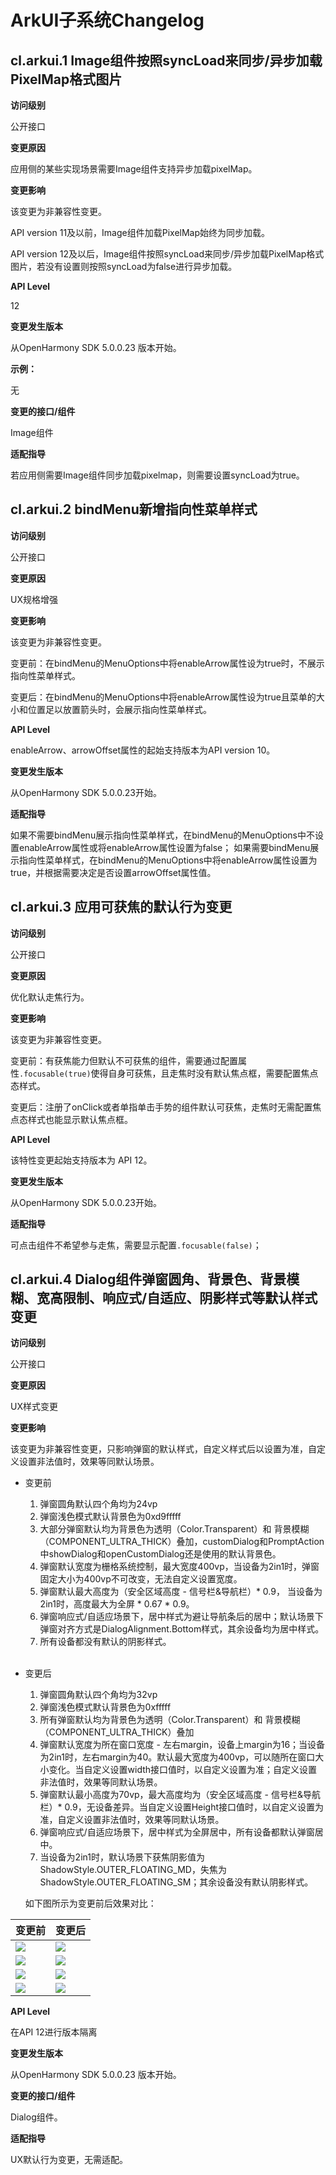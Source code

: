 # ArkUI子系统Changelog

## cl.arkui.1  Image组件按照syncLoad来同步/异步加载PixelMap格式图片

**访问级别**

公开接口

**变更原因**

应用侧的某些实现场景需要Image组件支持异步加载pixelMap。

**变更影响**

该变更为非兼容性变更。

API version 11及以前，Image组件加载PixelMap始终为同步加载。

API version 12及以后，Image组件按照syncLoad来同步/异步加载PixelMap格式图片，若没有设置则按照syncLoad为false进行异步加载。

**API Level**

12

**变更发生版本**

从OpenHarmony SDK 5.0.0.23 版本开始。

**示例：**

无

**变更的接口/组件**

Image组件

**适配指导**

若应用侧需要Image组件同步加载pixelmap，则需要设置syncLoad为true。

## cl.arkui.2 bindMenu新增指向性菜单样式

**访问级别**

公开接口

**变更原因**

UX规格增强

**变更影响**

该变更为非兼容性变更。

变更前：在bindMenu的MenuOptions中将enableArrow属性设为true时，不展示指向性菜单样式。

变更后：在bindMenu的MenuOptions中将enableArrow属性设为true且菜单的大小和位置足以放置箭头时，会展示指向性菜单样式。

**API Level**

enableArrow、arrowOffset属性的起始支持版本为API version 10。

**变更发生版本**

从OpenHarmony SDK 5.0.0.23开始。

**适配指导**

如果不需要bindMenu展示指向性菜单样式，在bindMenu的MenuOptions中不设置enableArrow属性或将enableArrow属性设置为false；
如果需要bindMenu展示指向性菜单样式，在bindMenu的MenuOptions中将enableArrow属性设置为true，并根据需要决定是否设置arrowOffset属性值。

## cl.arkui.3 应用可获焦的默认行为变更

**访问级别**

公开接口

**变更原因**

优化默认走焦行为。

**变更影响**

该变更为非兼容性变更。

变更前：有获焦能力但默认不可获焦的组件，需要通过配置属性`.focusable(true)`使得自身可获焦，且走焦时没有默认焦点框，需要配置焦点态样式。

变更后：注册了onClick或者单指单击手势的组件默认可获焦，走焦时无需配置焦点态样式也能显示默认焦点框。

**API Level**

该特性变更起始支持版本为 API 12。

**变更发生版本**

从OpenHarmony SDK 5.0.0.23开始。

**适配指导**

可点击组件不希望参与走焦，需要显示配置`.focusable(false)`；

## cl.arkui.4 Dialog组件弹窗圆角、背景色、背景模糊、宽高限制、响应式/自适应、阴影样式等默认样式变更

**访问级别**

公开接口

**变更原因**

UX样式变更

**变更影响**

该变更为非兼容性变更，只影响弹窗的默认样式，自定义样式后以设置为准，自定义设置非法值时，效果等同默认场景。

- 变更前
  1. 弹窗圆角默认四个角均为24vp
  2. 弹窗浅色模式默认背景色为0xd9fffff
  3. 大部分弹窗默认均为背景色为透明（Color.Transparent）和 背景模糊（COMPONENT_ULTRA_THICK）叠加，customDialog和PromptAction中showDialog和openCustomDialog还是使用的默认背景色。
  4. 弹窗默认宽度为栅格系统控制，最大宽度400vp，当设备为2in1时，弹窗固定大小为400vp不可改变，无法自定义设置宽度。
  5. 弹窗默认最大高度为（安全区域高度 - 信号栏&导航栏）* 0.9， 当设备为2in1时，高度最大为全屏 * 0.67 * 0.9。
  6. 弹窗响应式/自适应场景下，居中样式为避让导航条后的居中；默认场景下弹窗对齐方式是DialogAlignment.Bottom样式，其余设备均为居中样式。
  7. 所有设备都没有默认的阴影样式。

  <br/>
- 变更后
  1. 弹窗圆角默认四个角均为32vp
  2. 弹窗浅色模式默认背景色为0xfffff
  3. 所有弹窗默认均为背景色为透明（Color.Transparent）和 背景模糊（COMPONENT_ULTRA_THICK）叠加
  4. 弹窗默认宽度为所在窗口宽度 - 左右margin，设备上margin为16；当设备为2in1时，左右margin为40。默认最大宽度为400vp，可以随所在窗口大小变化。当自定义设置width接口值时，以自定义设置为准；自定义设置非法值时，效果等同默认场景。
  5. 弹窗默认最小高度为70vp，最大高度均为（安全区域高度 - 信号栏&导航栏）* 0.9，无设备差异。当自定义设置Height接口值时，以自定义设置为准，自定义设置非法值时，效果等同默认场景。
  6. 弹窗响应式/自适应场景下，居中样式为全屏居中，所有设备都默认弹窗居中。
  7. 当设备为2in1时，默认场景下获焦阴影值为ShadowStyle.OUTER_FLOATING_MD，失焦为ShadowStyle.OUTER_FLOATING_SM；其余设备没有默认阴影样式。

  如下图所示为变更前后效果对比：

 | 变更前 | 变更后 |
|---------|---------|
| ![](figures/Dialog_Default_Radius_And_Margin_Before.png)  |  ![](figures/Dialog_Default_Radius_And_Margin_After.png)  |
| ![](figures/Dialog_Width_Before.png) |  ![](figures/Dialog_Width_After.png) |
| ![](figures/Dialog_Default_Alignment_Before.png)  | ![](figures/Dialog_Default_Alignment_After.png) |
| ![](figures/Dialog_Default_Shadow_Before.png)  | ![](figures/Dialog_Default_Shadow_After.png)  |

**API Level**

在API 12进行版本隔离

**变更发生版本**

从OpenHarmony SDK 5.0.0.23 版本开始。

**变更的接口/组件**

Dialog组件。

**适配指导**

UX默认行为变更，无需适配。

